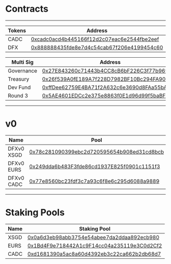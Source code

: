 # Contracts

---

| Tokens              | Address                                                                                                               |
| ------------------- | --------------------------------------------------------------------------------------------------------------------- |
| CADC                | [0xcadc0acd4b445166f12d2c07eac6e2544fbe2eef](https://etherscan.io/address/0xcadc0acd4b445166f12d2c07eac6e2544fbe2eef) |
| DFX                 | [0x888888435fde8e7d4c54cab67f206e4199454c60](https://etherscan.io/address/0x888888435fde8e7d4c54cab67f206e4199454c60) |


| Multi Sig           | Address                                                                                                               |
| ------------------- | --------------------------------------------------------------------------------------------------------------------- |
| Governance          | [0x27E843260c71443b4CC8cB6bF226C3f77b9695AF](https://etherscan.io/address/0x27E843260c71443b4CC8cB6bF226C3f77b9695AF) |
| Treasury            | [0x26f539A0fE189A7f228D7982BF10Bc294FA9070c](https://etherscan.io/address/0x26f539A0fE189A7f228D7982BF10Bc294FA9070c) |
| Dev Fund            | [0xffDee62759E4BA71f2A632c6e3690d8FAa55bAb3](https://etherscan.io/address/0xffDee62759E4BA71f2A632c6e3690d8FAa55bAb3) |
| Round 3             | [0x5AE4601EDCc2e375e8863f0E1d96d99f5baBFDf0](https://etherscan.io/address/0x5AE4601EDCc2e375e8863f0E1d96d99f5baBFDf0) |

---

# v0

| Name       | Pool                                                                                                                  | Token                                                                                                                 |
| ---------- | --------------------------------------------------------------------------------------------------------------------- | --------------------------------------------------------------------------------------------------------------------- |
| DFXv0 XSGD | [0x78c281090399ebc2d720595654b908ed31cd8bcb](https://etherscan.io/address/0x78c281090399ebc2d720595654b908ed31cd8bcb) | [0x1d55fb62451d36448b0f4fc4a0ff1b6e2ce9cef7](https://etherscan.io/address/0x1d55fb62451d36448b0f4fc4a0ff1b6e2ce9cef7) |
| DFXv0 EURS | [0x249dda6b483F3fde86cd1937E825f0901c1151f3](https://etherscan.io/address/0x249dda6b483F3fde86cd1937E825f0901c1151f3) | [0x20DeD7F6F8dbb6C1CC989fC923fB180142Ee0144](https://etherscan.io/address/0x20DeD7F6F8dbb6C1CC989fC923fB180142Ee0144) |
| DFXv0 CADC | [0x77e8560bc23fdf3c7a93c6f8e6c295d6088a9889](https://etherscan.io/address/0x77e8560bc23fdf3c7a93c6f8e6c295d6088a9889) | [0x47b6bfd8f2a85595bd5737ee1d620618e1e35323](https://etherscan.io/address/0x47b6bfd8f2a85595bd5737ee1d620618e1e35323) |

---

# Staking Pools

| Name | Staking Pool                                                                                                          |
| ---- | --------------------------------------------------------------------------------------------------------------------- |
| XSGD | [0x0a6d3eb98abb3754e54abee7da2ddaa892ecb980](https://etherscan.io/address/0x0a6d3eb98abb3754e54abee7da2ddaa892ecb980) |
| EURS | [0x1Bd4F9e718442A1c9F14cc04a235119e3C0d2Cf2](https://etherscan.io/address/0x1Bd4F9e718442A1c9F14cc04a235119e3C0d2Cf2) |
| CADC | [0xd1681390a5ac8a60d4392eb3c22ca662b2db68d7](https://etherscan.io/address/0xd1681390a5ac8a60d4392eb3c22ca662b2db68d7) |
